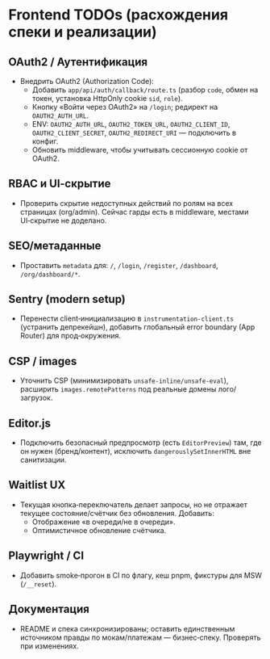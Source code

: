 # Frontend TODOs (расхождения спеки и реализации)

## OAuth2 / Аутентификация
- Внедрить OAuth2 (Authorization Code):
  - Добавить `app/api/auth/callback/route.ts` (разбор `code`, обмен на токен, установка HttpOnly cookie `sid`, `role`).
  - Кнопку «Войти через OAuth2» на `/login`; редирект на `OAUTH2_AUTH_URL`.
  - ENV: `OAUTH2_AUTH_URL`, `OAUTH2_TOKEN_URL`, `OAUTH2_CLIENT_ID`, `OAUTH2_CLIENT_SECRET`, `OAUTH2_REDIRECT_URI` — подключить в конфиг.
  - Обновить middleware, чтобы учитывать сессионную cookie от OAuth2.

## RBAC и UI‑скрытие
- Проверить скрытие недоступных действий по ролям на всех страницах (org/admin). Сейчас гарды есть в middleware, местами UI‑скрытие не доделано.

## SEO/метаданные
- Проставить `metadata` для: `/`, `/login`, `/register`, `/dashboard`, `/org/dashboard/*`.

## Sentry (modern setup)
- Перенести client‑инициализацию в `instrumentation-client.ts` (устранить депрекейшн), добавить глобальный error boundary (App Router) для прод‑окружения.

## CSP / images
- Уточнить CSP (минимизировать `unsafe-inline/unsafe-eval`), расширить `images.remotePatterns` под реальные домены лого/загрузок.

## Editor.js
- Подключить безопасный предпросмотр (есть `EditorPreview`) там, где он нужен (бренд/контент), исключить `dangerouslySetInnerHTML` вне санитизации.

## Waitlist UX
- Текущая кнопка‑переключатель делает запросы, но не отражает текущее состояние/счётчик без обновления. Добавить:
  - Отображение «в очереди/не в очереди».
  - Оптимистичное обновление счётчика.

## Playwright / CI
- Добавить smoke‑прогон в CI по флагу, кеш pnpm, фикстуры для MSW (`/__reset`).

## Документация
- README и спека синхронизированы; оставить единственным источником правды по мокам/платежам — бизнес‑спеку. Проверять при изменениях.

